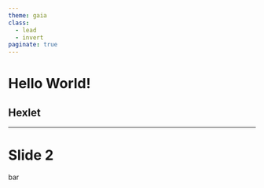 ```yaml
---
theme: gaia
class:
  - lead
  - invert
paginate: true
---
```


# Hello World!
## Hexlet

---

# Slide 2

bar
